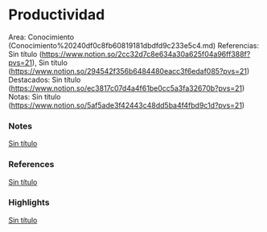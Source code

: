 # Productividad

Area: Conocimiento (Conocimiento%20240df0c8fb60819181dbdfd9c233e5c4.md)
Referencias: Sin título (https://www.notion.so/2cc32d7c8e634a30a625f04a96ff388f?pvs=21), Sin título (https://www.notion.so/294542f356b6484480eacc3f6edaf085?pvs=21)
Destacados: Sin título (https://www.notion.so/ec3817c07d4a4f61be0cc5a3fa32670b?pvs=21)
Notas: Sin título (https://www.notion.so/5af5ade3f42443c48dd5ba4f4fbd9c1d?pvs=21)

### Notes

[Sin título](Sin%20ti%CC%81tulo%20240df0c8fb60816792f2fcc728ce652b.csv)

### References

[Sin título](Sin%20ti%CC%81tulo%20240df0c8fb6081a4a978ce41760e8487.csv)

### Highlights

[Sin título](Sin%20ti%CC%81tulo%20240df0c8fb60815fbb49efbbff308a0a.csv)